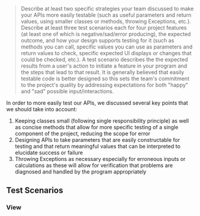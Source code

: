 > Describe at least two specific strategies your team discussed to make your APIs more easily testable (such as useful parameters and return values, using smaller classes or methods, throwing Exceptions, etc.). Describe at least three test scenarios each for four project features (at least one of which is negative/sad/error producing), the expected outcome, and how your design supports testing for it (such as methods you can call, specific values you can use as parameters and return values to check, specific expected UI displays or changes that could be checked, etc.). A test scenario describes the the expected results from a user's action to initiate a feature in your program and the steps that lead to that result. It is generally believed that easily testable code is better designed so this sets the team's commitment to the project's quality by addressing expectations for both "happy" and "sad" possible input/interactions.

In order to more easily test our APIs, we discussed several key points that we should take into
account:

1. Keeping classes small (following single responsibility principle) as well as concise methods that
   allow for more specific testing of a single component of the project, reducing the scope for
   error
2. Designing APIs to take parameters that are easily constructable for testing and that return
   meaningful values that can be interpreted to elucidate success or failure
3. Throwing Exceptions as necessary especially for erroneous inputs or calculations as these will
   allow for verification that problems are diagnosed and handled by the program appropriately

## Test Scenarios

### View

